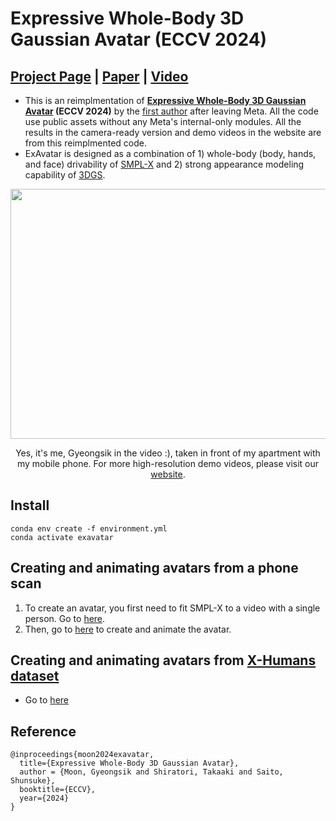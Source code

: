 # Expressive Whole-Body 3D Gaussian Avatar (ECCV 2024)

## [Project Page](https://mks0601.github.io/ExAvatar) | [Paper](https://arxiv.org/abs/2407.21686) | [Video](https://www.youtube.com/watch?v=GzXlAK-sBKY) 


* This is an reimplmentation of **[Expressive Whole-Body 3D Gaussian Avatar](https://mks0601.github.io/ExAvatar/) (ECCV 2024)** by the [first author](https://mks0601.github.io/) after leaving Meta. All the code use public assets without any Meta's internal-only modules. All the results in the camera-ready version and demo videos in the website are from this reimplmented code.
* ExAvatar is designed as a combination of 1) whole-body (body, hands, and face) drivability of [SMPL-X](https://smpl-x.is.tue.mpg.de/) and 2) strong appearance modeling capability of [3DGS](https://repo-sam.inria.fr/fungraph/3d-gaussian-splatting/).

<p align="middle">
<img src="assets/teaser_compressed.gif" width="960" height="400">
</p>
<p align="center">
Yes, it's me, Gyeongsik in the video :), taken in front of my apartment with my mobile phone.
For more high-resolution demo videos, please visit our <A href="https://mks0601.github.io/ExAvatar">website</A>.
</p>

## Install
```
conda env create -f environment.yml
conda activate exavatar
```

## Creating and animating avatars from a phone scan
1. To create an avatar, you first need to fit SMPL-X to a video with a single person. Go to [here](./fitting/).
2. Then, go to [here](./avatar) to create and animate the avatar.

## Creating and animating avatars from [X-Humans dataset](https://skype-line.github.io/projects/X-Avatar/)
* Go to [here](https://github.com/mks0601/ExAvatar_RELEASE/tree/X-Humans)

## Reference
```
@inproceedings{moon2024exavatar,
  title={Expressive Whole-Body 3D Gaussian Avatar},
  author = {Moon, Gyeongsik and Shiratori, Takaaki and Saito, Shunsuke},  
  booktitle={ECCV},
  year={2024}
}

```
